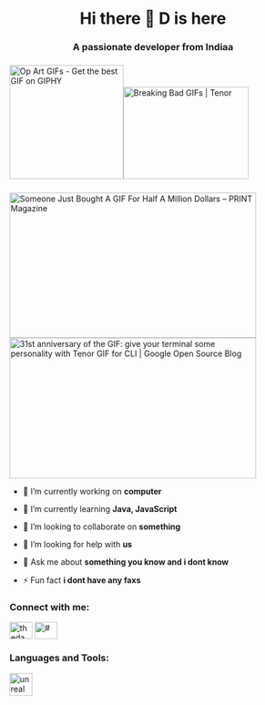 <h1 align="center">Hi there 👋 D is here</h1>
<h3 align="center">A passionate developer from Indiaa</h3>
<img src="https://media2.giphy.com/media/IfxBjGrbIK3vwkODkA/200.gif" jsaction="load:XAeZkd;" jsname="HiaYvf" class="n3VNCb KAlRDb" alt="Op Art GIFs - Get the best GIF on GIPHY" data-noaft="1" style="width: 200px; height: 200px; margin: 5.3px 0px;"><img src="https://media.tenor.com/GIVLitDIxr8AAAAM/breaking-bad-walter-white.gif" jsaction="load:XAeZkd;" jsname="HiaYvf" class="n3VNCb KAlRDb" alt="Breaking Bad GIFs | Tenor" data-noaft="1" style="width: 220px; height: 162px; margin: 24.3px 0px;"><img src="https://i0.wp.com/www.printmag.com/wp-content/uploads/2021/02/4cbe8d_f1ed280…mv2.gif?fit=476%2C280&ssl=1" jsaction="load:XAeZkd;" jsname="HiaYvf" class="n3VNCb KAlRDb" alt="Someone Just Bought A GIF For Half A Million Dollars – PRINT Magazine" data-noaft="1" style="width: 433px; height: 254.706px; margin: 0px;"><img src="https://1.bp.blogspot.com/-WuOcrksAEuE/WyFnD63-nlI/AAAAAAAABm0/iXeNp_2uGvwb-K7xlwlMbGQuBJqv4SX7gCEwYBhgL/s1600/gifs-on-cli.gif" jsaction="load:XAeZkd;" jsname="HiaYvf" class="n3VNCb KAlRDb" alt="31st anniversary of the GIF: give your terminal some personality with Tenor GIF for CLI | Google Open Source Blog" data-noaft="1" style="width: 433px; height: 247.171px; margin: 0px;">

- 🔭 I’m currently working on **computer**

- 🌱 I’m currently learning **Java, JavaScript**

- 👯 I’m looking to collaborate on **something**

- 🤝 I’m looking for help with **us**

- 💬 Ask me about **something you know and i dont know**

- ⚡ Fun fact **i dont have any faxs**

<h3 align="left">Connect with me:</h3>
<p align="left">
<a href="https://www.youtube.com/c/thedawarrior" target="blank"><img align="center" src="https://raw.githubusercontent.com/rahuldkjain/github-profile-readme-generator/master/src/images/icons/Social/youtube.svg" alt="thedawarrior" height="30" width="40" /></a>
<a href="https://discord.gg/#" target="blank"><img align="center" src="https://raw.githubusercontent.com/rahuldkjain/github-profile-readme-generator/master/src/images/icons/Social/discord.svg" alt="#" height="30" width="40" /></a>
</p>

<h3 align="left">Languages and Tools:</h3>
<p align="left"> <a href="https://unrealengine.com/" target="_blank" rel="noreferrer"> <img src="https://raw.githubusercontent.com/kenangundogan/fontisto/036b7eca71aab1bef8e6a0518f7329f13ed62f6b/icons/svg/brand/unreal-engine.svg" alt="unreal" width="40" height="40"/> </a> </p>
